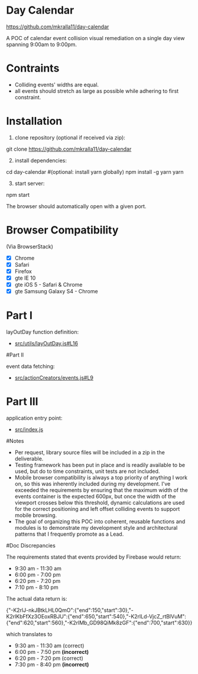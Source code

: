 # Day Calendar

https://github.com/mkralla11/day-calendar

A POC of calendar event collision visual remediation on a single day view spanning 9:00am to 9:00pm.

# Contraints

- Colliding events' widths are equal.
- all events should stretch as large as possible while adhering to first constraint.

# Installation

1. clone repository (optional if received via zip):

  git clone https://github.com/mkralla11/day-calendar

2. install dependencies:

  cd day-calendar
  #(optional: install yarn globally)
  npm install -g yarn
  yarn

3. start server:

  npm start

The browser should automatically open with a given port.

# Browser Compatibility 
(Via BrowserStack)

- [x] Chrome
- [x] Safari
- [x] Firefox
- [x] gte IE 10
- [x] gte iOS 5 - Safari & Chrome
- [x] gte Samsung Galaxy S4 - Chrome

# Part I

layOutDay function definition:

- [src/utils/layOutDay.js#L16](https://github.com/mkralla11/day-calendar/blob/v0.1.0/src/utils/layOutDay.js#L16)

#Part II

event data fetching:

- [src/actionCreators/events.js#L9](https://github.com/mkralla11/day-calendar/blob/v0.1.0/src/actionCreators/events.js#L9)


# Part III

application entry point:

- [src/index.js](https://github.com/mkralla11/day-calendar/blob/v0.1.0/src/index.js)


#Notes

- Per request, library source files will be included in a zip in the deliverable. 
- Testing framework has been put in place and is readily available to be used, but do to time constraints, unit tests are not included.
- Mobile browser compatibility is always a top priority of anything I work on, so this was inherently included during my development. I've exceeded the requirements by ensuring that the maximum width of the events container is the expected 600px, but once the width of the viewport crosses below this threshold, dynamic calculations are used for the correct positioning and left offset colliding events to support mobile browsing.
- The goal of organizing this POC into coherent, reusable functions and modules is to demonstrate my development style and architectural patterns that I frequently promote as a Lead.



#Doc Discrepancies

The requirements stated that events provided by Firebase would return:

- 9:30 am - 11:30 am
- 6:00 pm - 7:00 pm
- 6:20 pm - 7:20 pm
- 7:10 pm - 8:10 pm

The actual data return is:

{"-K2rlJ-nkJBtkLHL0QmO":{"end":150,"start":30},"-K2rlKbFfXz3OEoxRBJU":{"end":650,"start":540},"-K2rlLd-VjcZ_rtBlVuM":{"end":620,"start":560},"-K2rlMb_GD98QiMk8zGF":{"end":700,"start":630}}

which translates to

- 9:30 am - 11:30 am (correct)
- 6:00 pm - 7:50 pm  **(incorrect)**
- 6:20 pm - 7:20 pm  (correct)
- 7:30 pm - 8:40 pm  **(incorrect)**


